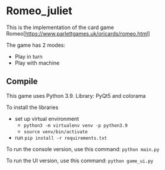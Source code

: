 # Romeo_juliet

This is the implementation of the card game Romeo[https://www.parlettgames.uk/oricards/romeo.html]

The game has 2 modes:

- Play in turn
- Play with machine

## Compile

This game uses Python 3.9.
Library: PyQt5 and colorama

To install the libraries

- set up virtual environment
    - `python3 -m virtualenv venv -p python3.9`
    - `source venv/bin/activate`
- run `pip install -r requirements.txt`

To run the console version, use this command: `python main.py`

To run the UI version, use this command: `python game_ui.py`
